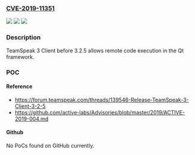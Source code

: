 ### [CVE-2019-11351](https://cve.mitre.org/cgi-bin/cvename.cgi?name=CVE-2019-11351)
![](https://img.shields.io/static/v1?label=Product&message=n%2Fa&color=blue)
![](https://img.shields.io/static/v1?label=Version&message=n%2Fa&color=blue)
![](https://img.shields.io/static/v1?label=Vulnerability&message=n%2Fa&color=brighgreen)

### Description

TeamSpeak 3 Client before 3.2.5 allows remote code execution in the Qt framework.

### POC

#### Reference
- https://forum.teamspeak.com/threads/139546-Release-TeamSpeak-3-Client-3-2-5
- https://github.com/active-labs/Advisories/blob/master/2019/ACTIVE-2019-004.md

#### Github
No PoCs found on GitHub currently.

